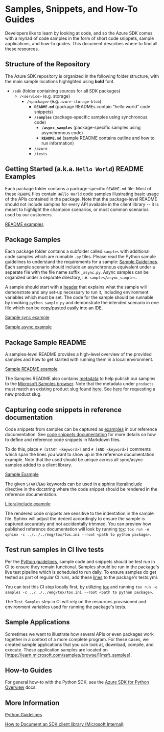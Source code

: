 # Samples, Snippets, and How-To Guides

Developers like to learn by looking at code, and so the Azure SDK comes with a myriad of code samples in the form of short code snippets, sample applications, and how-to guides. This document describes where to find all these resources.

## Structure of the Repository
The Azure SDK repository is organized in the following folder structure, with the main sample locations highlighted using **bold** font.

- `/sdk` (folder containing sources for all SDK packages)
  - `/<service>` (e.g. storage)
    - `/<package>` (e.g. `azure-storage-blob`)
      - **`README.md`** (package READMEs contain "hello world" code snippets)
      - **`/samples`** (package-specific samples using synchronous code)
        - **`/async_samples`** (package-specific samples using asynchronous code)
        - **`README.md`** (sample README contains outline and how to run information)
      - `/azure`
      - `/tests`

##  Getting Started (a.k.a. `Hello World`) README Examples
Each package folder contains a package-specific `README.md` file. Most of these `README` files contain `Hello World` code samples illustrating basic usage of the APIs contained in the package.
Note that the package-level README should not include samples for every API available in the client library -- it is meant to highlight the champion scenarios, or most common scenarios used by our customers.

[README examples][blob_readme]

## Package Samples
Each package folder contains a subfolder called `samples` with additional code samples which are runnable `.py` files. Please read the Python sample guidelines to understand the requirements for a sample: [Sample Guidelines][python_sample_guidelines].
Each sample scenario should include an asynchronous equivalent under a separate file with the file name suffix `_async.py`. Async samples can be organized under a separate directory, i.e. `samples/async_samples`.

A sample should start with a [header][sample_header] that explains what the sample will demonstrate and any set-up necessary to run it, including environment variables which must be set. 
The code for the sample should be runnable by invoking `python sample.py` and demonstrate the intended scenario in one file which can be copy/pasted easily into an IDE.

[Sample sync example][example_sample_sync]

[Sample async example][example_sample_async]

## Package Sample README
A samples-level README provides a high-level overview of the provided samples and how to get started with running them in a local environment. 

[Sample README example][example_samples_readme]

The Samples README also contains [metadata][metadata_example] to help publish our samples to the [Microsoft Samples browser][samples_browser].
Note that the metadata under `products` must match an existing product slug found [here][product_slug]. See [here][request_product_slug] for requesting a new product slug.

## Capturing code snippets in reference documentation
Code snippets from samples can be captured as [examples][qa_example] in our reference documentation.
See [code snippets documentation](https://github.com/Azure/azure-sdk-for-python/blob/main/doc/dev/code_snippets.md) for more details on how to define and reference code snippets in Markdown files.

To do this, place `# [START <keyword>]` and `# [END <keyword>]` comments which span the lines you want to show up in the reference documentation example.
Note that the <keyword> used should be unique across all sync/async samples added to a client library.

[Sample Example][qa_code_snippet]

The given `START`/`END` keywords can be used in a [sphinx literalinclude][sphinx] directive in the docstring where the code snippet should be rendered in the reference documentation.

[Literalinclude example][literalinclude]

The rendered code snippets are sensitive to the indentation in the sample file. Sphinx will adjust the dedent accordingly to ensure the sample is captured accurately and not accidentally trimmed.
You can preview how published reference documentation will look by running [tox][tox]: `tox run -e sphinx -c ../../../eng/tox/tox.ini --root <path to python package>`.

## Test run samples in CI live tests
Per the [Python guidelines][snippet_guidelines], sample code and snippets should be test run in CI to ensure they remain functional. Samples should be run in the package's live test pipeline which is scheduled to run daily.
To ensure samples do get tested as part of regular CI runs, add these [lines][live_tests] to the package's tests.yml. 

You can test this CI step locally first, by utilizing [tox][tox] and running `tox run -e samples -c ../../../eng/tox/tox.ini --root <path to python package>`.

The `Test Samples` step in CI will rely on the resources provisioned and environment variables used for running the package's tests.

## Sample Applications
Sometimes we want to illustrate how several APIs or even packages work together in a context of a more complete program. For these cases, we created sample applications that you can look at, download, compile, and execute. These application samples are located on 
[https://learn.microsoft.com/samples/browse/][msft_samples].

## How-to Guides
For general how-to with the Python SDK, see the [Azure SDK for Python Overview][python_sdk_overview] docs.

## More Information

[Python Guidelines][python_guidelines]

[How to Document an SDK client library (Microsoft Internal)][document_sdk] 

<!-- LINKS -->

[python_sample_guidelines]: https://azure.github.io/azure-sdk/python_design.html#samples
[blob_readme]: https://github.com/Azure/azure-sdk-for-python/blob/main/sdk/storage/azure-storage-blob/README.md#examples
[sample_header]: https://github.com/Azure/azure-sdk-for-python/blob/7b3dfdca0658f6a4706654556d3142b4bce2b0d1/sdk/translation/azure-ai-translation-document/samples/sample_begin_translation.py#L6-L26
[metadata_example]: https://github.com/Azure/azure-sdk-for-python/blob/7b3dfdca0658f6a4706654556d3142b4bce2b0d1/sdk/translation/azure-ai-translation-document/samples/README.md?plain=1#L1-L10
[samples_browser]: https://learn.microsoft.com/samples/browse/
[product_slug]: https://review.learn.microsoft.com/help/platform/metadata-taxonomies?branch=main#product
[request_product_slug]: https://review.learn.microsoft.com/help/platform/metadata-request-changes?branch=main
[qa_example]: https://azuresdkdocs.z19.web.core.windows.net/python/azure-ai-language-questionanswering/latest/azure.ai.language.questionanswering.html#azure.ai.language.questionanswering.QuestionAnsweringClient.get_answers_from_text
[qa_code_snippet]: https://github.com/Azure/azure-sdk-for-python/blob/7b3dfdca0658f6a4706654556d3142b4bce2b0d1/sdk/cognitivelanguage/azure-ai-language-questionanswering/azure/ai/language/questionanswering/_operations/_patch.py#L244-L251
[literalinclude]: https://github.com/Azure/azure-sdk-for-python/blob/7b3dfdca0658f6a4706654556d3142b4bce2b0d1/sdk/cognitivelanguage/azure-ai-language-questionanswering/azure/ai/language/questionanswering/_operations/_patch.py#L244-L251
[snippet_guidelines]: https://azure.github.io/azure-sdk/python_design.html#code-snippets
[live_tests]: https://github.com/Azure/azure-sdk-for-python/blob/7b3dfdca0658f6a4706654556d3142b4bce2b0d1/sdk/translation/tests.yml#L13-L14
[tox]: https://github.com/Azure/azure-sdk-for-python/blob/main/doc/dev/tests.md#tox
[msft_samples]: https://learn.microsoft.com/samples/browse/
[python_guidelines]: https://azure.github.io/azure-sdk/python_design.html
[document_sdk]: https://review.learn.microsoft.com/help/platform/reference-document-sdk-client-libraries?branch=main
[python_sdk_overview]: https://learn.microsoft.com/azure/developer/python/sdk/azure-sdk-overview
[example_samples_readme]: https://github.com/Azure/azure-sdk-for-python/blob/b191c54ba9e6001a6f896d05bafd119dbe82ce63/sdk/translation/azure-ai-translation-document/samples/README.md
[example_sample_sync]: https://github.com/Azure/azure-sdk-for-python/blob/b191c54ba9e6001a6f896d05bafd119dbe82ce63/sdk/translation/azure-ai-translation-document/samples/sample_begin_translation.py
[example_sample_async]: https://github.com/Azure/azure-sdk-for-python/blob/main/sdk/translation/azure-ai-translation-document/samples/async_samples/sample_begin_translation_async.py
[sphinx]: https://www.sphinx-doc.org/en/master/usage/restructuredtext/directives.html#directive-literalinclude
